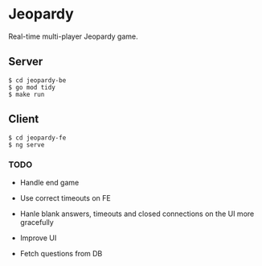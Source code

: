 # Jeopardy

Real-time multi-player Jeopardy game.

## Server

```
$ cd jeopardy-be
$ go mod tidy
$ make run
```

## Client

```
$ cd jeopardy-fe
$ ng serve
```

### TODO 

* Handle end game 

* Use correct timeouts on FE

* Hanle blank answers, timeouts and closed connections on the UI more gracefully 

* Improve UI 

* Fetch questions from DB

